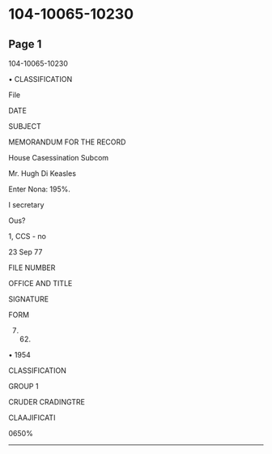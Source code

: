 # 104-10065-10230

## Page 1

104-10065-10230

• CLASSIFICATION

File

DATE

SUBJECT

MEMORANDUM FOR THE RECORD

House Casessination Subcom

Mr. Hugh Di Keasles

Enter Nona: 195%.

I secretary

Ous?

1, CCS - no

23 Sep 77

FILE NUMBER

OFFICE AND TITLE

SIGNATURE

FORM

7. 62.

• 1954

CLASSIFICATION

GROUP 1

CRUDER CRADINGTRE

CLAAJIFICATI

0650%

---


